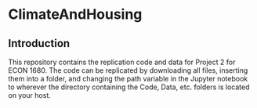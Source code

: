 # ClimateAndHousing
 
<h2>Introduction</h2>

This repository contains the replication code and data for Project 2 for ECON 1680. The code can be replicated by downloading all files, inserting them into a folder, and changing the path variable in the Jupyter notebook to wherever the directory containing the Code, Data, etc. folders is located on your host.

